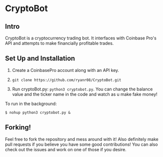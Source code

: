 # CryptoBot

## Intro

CryptoBot is a cryptocurrency trading bot. 
It interfaces with Coinbase Pro's API and attempts to make 
financially profitable trades.

## Set Up and Installation

1. Create a CoinbasePro account along with an API key. 

2. `git clone https://github.com/ryanr08/CryptoBot.git`

3. Run cryptoBot.py: `python3 cryptobot.py`. You can change the balance value and the 
ticker name in the code and watch as u make fake money!

To run in the background: 

```
$ nohup python3 cryptobot.py &
```
## Forking!

Feel free to fork the repository and mess around with it! 
Also definitely make pull requests if you believe you have some good contributions!
You can also check out the issues and work on one of those if you desire.
